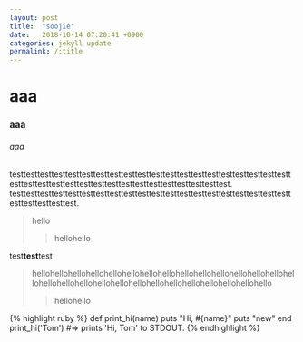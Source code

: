 ```yaml
---
layout: post
title:  "soojie"
date:   2018-10-14 07:20:41 +0900
categories: jekyll update
permalink: /:title
---
```

# aaa
### aaa
###### aaa

testtesttesttesttesttesttesttesttesttesttesttesttesttesttesttesttesttesttesttesttesttesttesttesttesttesttesttesttesttesttesttesttesttesttesttest.
testtesttesttesttesttesttesttesttesttesttesttesttesttesttesttesttesttesttesttesttesttesttesttesttest.

>hello
>> hellohello

test**test**test

> hellohellohellohellohellohellohellohellohellohellohellohellohellohellohellohellohellohellohellohellohellohellohellohellohellohellohellohello
>> hellohello

{% highlight ruby %}
def print_hi(name)
  puts "Hi, #{name}"
  puts "new"
end
print_hi('Tom')
#=> prints 'Hi, Tom' to STDOUT.
{% endhighlight %}